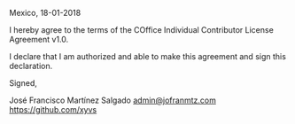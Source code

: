 Mexico, 18-01-2018

I hereby agree to the terms of the COffice Individual Contributor License
Agreement v1.0.

I declare that I am authorized and able to make this agreement and sign this
declaration.

Signed,

José Francisco Martínez Salgado admin@jofranmtz.com https://github.com/xyvs
